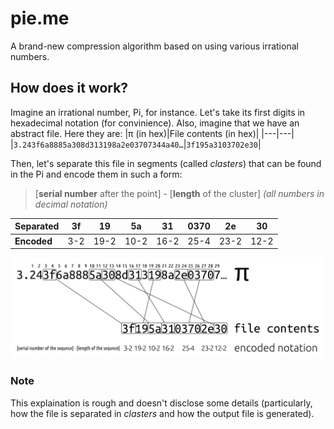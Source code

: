 # pie.me
A brand-new compression algorithm based on using various irrational numbers.

## How does it work?
Imagine an irrational number, Pi, for instance. Let's take its first digits in hexadecimal notation (for convinience).
Also, imagine that we have an abstract file. Here they are:
|π (in hex)|File contents (in hex)|
|---|---|
|`3.243f6a8885a308d313198a2e03707344a40…`|`3f195a3103702e30`|

Then, let's separate this file in segments (called *clasters*) that can be found in the Pi and encode them in such a form:
> [**serial number** after the point] - [**length** of the cluster] *(all numbers in decimal notation)*

|**Separated**|3f|19|5a|31|0370|2e|30
|---|---|---|---|---|---|---|---|
|**Encoded**|3-2 | 19-2 | 10-2 | 16-2 | 25-4 | 23-2 | 12-2|

![](/layout.text_to_path.svg)

### Note
This explaination is rough and doesn't disclose some details (particularly, how the file is separated in *clasters*
and how the output file is generated).
